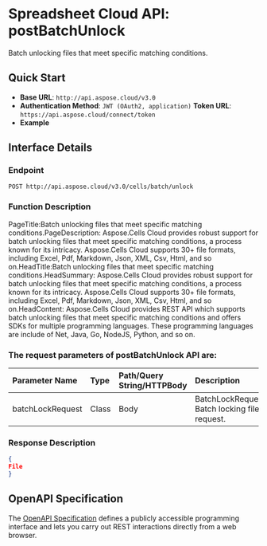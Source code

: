 
# **Spreadsheet Cloud API: postBatchUnlock**

Batch unlocking files that meet specific matching conditions. 


## **Quick Start**

- **Base URL**: `http://api.aspose.cloud/v3.0`
- **Authentication Method**: `JWT (OAuth2, application)`  **Token URL**: `https://api.aspose.cloud/connect/token`
- **Example** 

## **Interface Details**

### **Endpoint** 

```
POST http://api.aspose.cloud/v3.0/cells/batch/unlock
```
### **Function Description**
PageTitle:Batch unlocking files that meet specific matching conditions.PageDescription: Aspose.Cells Cloud provides robust support for batch unlocking files that meet specific matching conditions, a process known for its intricacy. Aspose.Cells Cloud supports 30+ file formats, including Excel, Pdf, Markdown, Json, XML, Csv, Html, and so on.HeadTitle:Batch unlocking files that meet specific matching conditions.HeadSummary: Aspose.Cells Cloud provides robust support for batch unlocking files that meet specific matching conditions, a process known for its intricacy. Aspose.Cells Cloud supports 30+ file formats, including Excel, Pdf, Markdown, Json, XML, Csv, Html, and so on.HeadContent: Aspose.Cells Cloud provides  REST API which supports batch unlocking files that meet specific matching conditions and offers SDKs for multiple programming languages. These programming languages are include of Net, Java, Go, NodeJS, Python, and so on.

### The request parameters of **postBatchUnlock** API are: 

| Parameter Name | Type | Path/Query String/HTTPBody | Description | 
| :- | :- | :- |:- | 
|batchLockRequest|Class|Body|BatchLockRequest Batch locking file request.  |

### **Response Description**
```json
{
File
}
```


## OpenAPI Specification

The [OpenAPI Specification](https://reference.aspose.cloud/cells/#/BatchController/PostBatchUnlock) defines a publicly accessible programming interface and lets you carry out REST interactions directly from a web browser.
